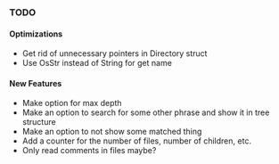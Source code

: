 ### TODO

#### Optimizations
- Get rid of unnecessary pointers in Directory struct
- Use OsStr instead of String for get name

#### New Features
- Make option for max depth
- Make an option to search for some other phrase and show it in tree structure
- Make an option to not show some matched thing
- Add a counter for the number of files, number of children, etc.
- Only read comments in files maybe?
